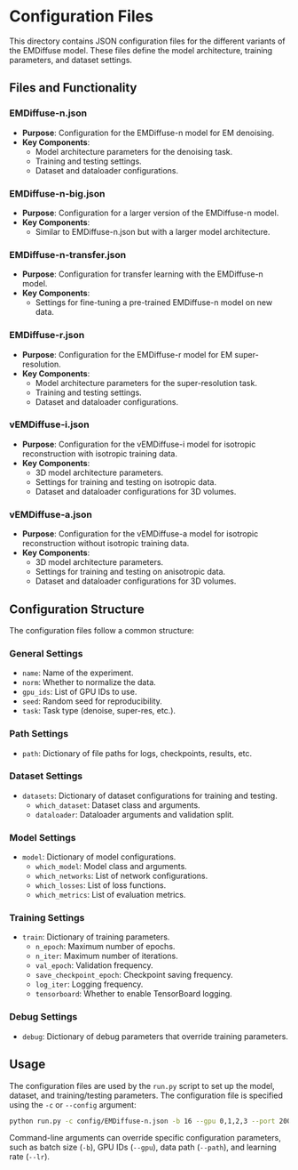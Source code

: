 # Configuration Files

This directory contains JSON configuration files for the different variants of the EMDiffuse model. These files define the model architecture, training parameters, and dataset settings.

## Files and Functionality

### EMDiffuse-n.json
- **Purpose**: Configuration for the EMDiffuse-n model for EM denoising.
- **Key Components**:
  - Model architecture parameters for the denoising task.
  - Training and testing settings.
  - Dataset and dataloader configurations.

### EMDiffuse-n-big.json
- **Purpose**: Configuration for a larger version of the EMDiffuse-n model.
- **Key Components**:
  - Similar to EMDiffuse-n.json but with a larger model architecture.

### EMDiffuse-n-transfer.json
- **Purpose**: Configuration for transfer learning with the EMDiffuse-n model.
- **Key Components**:
  - Settings for fine-tuning a pre-trained EMDiffuse-n model on new data.

### EMDiffuse-r.json
- **Purpose**: Configuration for the EMDiffuse-r model for EM super-resolution.
- **Key Components**:
  - Model architecture parameters for the super-resolution task.
  - Training and testing settings.
  - Dataset and dataloader configurations.

### vEMDiffuse-i.json
- **Purpose**: Configuration for the vEMDiffuse-i model for isotropic reconstruction with isotropic training data.
- **Key Components**:
  - 3D model architecture parameters.
  - Settings for training and testing on isotropic data.
  - Dataset and dataloader configurations for 3D volumes.

### vEMDiffuse-a.json
- **Purpose**: Configuration for the vEMDiffuse-a model for isotropic reconstruction without isotropic training data.
- **Key Components**:
  - 3D model architecture parameters.
  - Settings for training and testing on anisotropic data.
  - Dataset and dataloader configurations for 3D volumes.

## Configuration Structure

The configuration files follow a common structure:

### General Settings
- `name`: Name of the experiment.
- `norm`: Whether to normalize the data.
- `gpu_ids`: List of GPU IDs to use.
- `seed`: Random seed for reproducibility.
- `task`: Task type (denoise, super-res, etc.).

### Path Settings
- `path`: Dictionary of file paths for logs, checkpoints, results, etc.

### Dataset Settings
- `datasets`: Dictionary of dataset configurations for training and testing.
  - `which_dataset`: Dataset class and arguments.
  - `dataloader`: Dataloader arguments and validation split.

### Model Settings
- `model`: Dictionary of model configurations.
  - `which_model`: Model class and arguments.
  - `which_networks`: List of network configurations.
  - `which_losses`: List of loss functions.
  - `which_metrics`: List of evaluation metrics.

### Training Settings
- `train`: Dictionary of training parameters.
  - `n_epoch`: Maximum number of epochs.
  - `n_iter`: Maximum number of iterations.
  - `val_epoch`: Validation frequency.
  - `save_checkpoint_epoch`: Checkpoint saving frequency.
  - `log_iter`: Logging frequency.
  - `tensorboard`: Whether to enable TensorBoard logging.

### Debug Settings
- `debug`: Dictionary of debug parameters that override training parameters.

## Usage

The configuration files are used by the `run.py` script to set up the model, dataset, and training/testing parameters. The configuration file is specified using the `-c` or `--config` argument:

```bash
python run.py -c config/EMDiffuse-n.json -b 16 --gpu 0,1,2,3 --port 20022 --path /path/to/data --lr 5e-5
```

Command-line arguments can override specific configuration parameters, such as batch size (`-b`), GPU IDs (`--gpu`), data path (`--path`), and learning rate (`--lr`).
